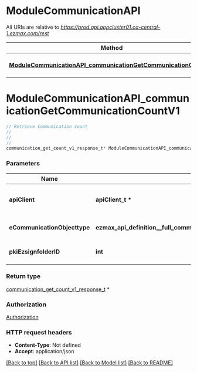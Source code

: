 # ModuleCommunicationAPI

All URIs are relative to *https://prod.api.appcluster01.ca-central-1.ezmax.com/rest*

Method | HTTP request | Description
------------- | ------------- | -------------
[**ModuleCommunicationAPI_communicationGetCommunicationCountV1**](ModuleCommunicationAPI.md#ModuleCommunicationAPI_communicationGetCommunicationCountV1) | **GET** /1/module/communication/getCount | Retrieve Communication count


# **ModuleCommunicationAPI_communicationGetCommunicationCountV1**
```c
// Retrieve Communication count
//
// 
//
communication_get_count_v1_response_t* ModuleCommunicationAPI_communicationGetCommunicationCountV1(apiClient_t *apiClient, ezmax_api_definition__full_communicationGetCommunicationCountV1_eCommunicationObjecttype_e eCommunicationObjecttype, int pkiEzsignfolderID);
```

### Parameters
Name | Type | Description  | Notes
------------- | ------------- | ------------- | -------------
**apiClient** | **apiClient_t \*** | context containing the client configuration |
**eCommunicationObjecttype** | **ezmax_api_definition__full_communicationGetCommunicationCountV1_eCommunicationObjecttype_e** | The object type for the Communication | 
**pkiEzsignfolderID** | **int** | The unique ID of the Ezsignfolder | [optional] 

### Return type

[communication_get_count_v1_response_t](communication_get_count_v1_response.md) *


### Authorization

[Authorization](../README.md#Authorization)

### HTTP request headers

 - **Content-Type**: Not defined
 - **Accept**: application/json

[[Back to top]](#) [[Back to API list]](../README.md#documentation-for-api-endpoints) [[Back to Model list]](../README.md#documentation-for-models) [[Back to README]](../README.md)

